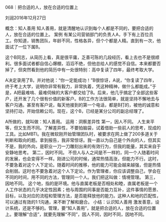 068｜把合适的人，放在合适的位置上


刘润2016年12月27日

概念：知人善用
知人善用，就是清醒地认识到每个人都是不同的，要把合适的人，放在合适的位置上。
案例
有某公司营销部门的负责人A，手下有上百位员工。你知道，销售团队，年龄不同，性格各异，但个个都是人精。直到有一次，他面试了一位下属B。

这个B同志，从简历上看，真是很平庸，乏善可陈的几段经历，看上去也不是很顺利。很多面试者都自信心爆棚，滔滔不绝，但他总给人的感觉不自信。本来都要否掉了，但突然看到他的简历中有一处很特别：高中复读了四年，最终考取大学。

A决定录用了B，并对他说：“你一定能成功！”B很惊讶，A说，“你复读了四年，终于考上大学，说明你非常有毅力，非常执着，凭这种精神，做什么都能成。”于是，A把最难啃、最难伺候的大客户都交给了B。后来，他几乎搞定了全部这些客户，还开发了几个很有价值的新客户。B的工作方法很简单，就是坚持不懈地去与客户沟通。甚至有客户说，每天他接到的第一个电话，都是B打的，被他的诚意和坚持打动，开始信赖公司。现在，这个B，已经是某分公司的副总经理了。

A所做的，就叫做：知人善用。
运用：洞察差异性
第一，因人不同。
人生来平等，但又生而不同。了解差异性，不要拍脑袋，试着借助一些前人的思考，现成的工具。比如MBTI。我在微软刚开始管理团队时，被要求在网上做了200多道关于判断和取向的题。拿到报告，我非常惊讶。我一直以为自己是个外向的人，但其实不是，我的外向，是职业一刀一刀雕刻出来的有效行为，但我的能量，其实来自于安静地思考。
第二，因时不同。
不但人与人之间是不一样的，同一个人随着时间的发展，也会变得不一样。刚进公司的时候，通常热情高涨，但能力不行。这时，不要急着对这个人下定论。随着时间的推移，他的能力可能会越来越强，但是热情会削弱。这时也不要急着对这个人下定论。作为管理者，你应该调整自己，学会在不同的时间，用不同的方法，管理同一个人。我们把这叫做：情境管理。
第三，因地不同。
这个地，指的是环境。他与直属老板是否相处和睦，直属老板是一个人工作状态的几乎决定性因素；他与周围的同事是否能力互补，这件事情的愿景、目标，以及对应的流程和管理方法，是否能释放他的能力。这种人和地的匹配性，可以通过有效的1:1沟通，来不断了解和磨合。
小结：认识知人善用
激发善意，设计系统，还是不够的。管理，要“知人善用”，就是把合适的人，放在合适的位置上。要理解“合适”，就要先理解“不同”，因人不同，因时不同，因地不同。